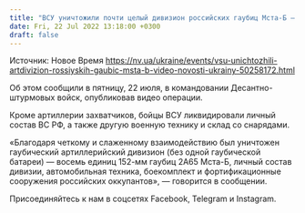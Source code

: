 ```yaml
---
title: "ВСУ уничтожили почти целый дивизион российских гаубиц Мста-Б — видео"
date: Fri, 22 Jul 2022 13:18:00 +0300
draft: false
---
```

Источник: Новое Время https://nv.ua/ukraine/events/vsu-unichtozhili-artdivizion-rossiyskih-gaubic-msta-b-video-novosti-ukrainy-50258172.html


Об этом сообщили в пятницу, 22 июля, в командовании Десантно-штурмовых войск, опубликовав видео операции.

Кроме артиллерии захватчиков, бойцы ВСУ ликвидировали личный состав ВС РФ, а также другую военную технику и склад со снарядами.

«Благодаря четкому и слаженному взаимодействию был уничтожен гаубический артиллерийский дивизион (без одной гаубической батареи) — восемь единиц 152-мм гаубиц 2А65 Мста-Б, личный состав дивизии, автомобильная техника, боекомплект и фортификационные сооружения российских оккупантов», — говорится в сообщении.

Присоединяйтесь к нам в соцсетях Facebook, Telegram и Instagram.
